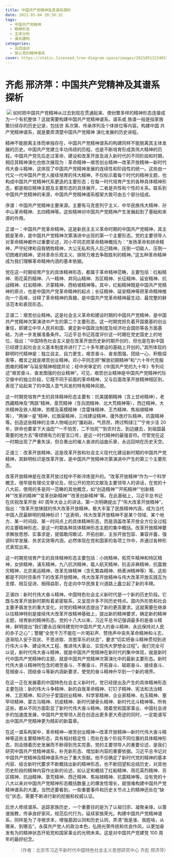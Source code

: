 ```yaml
---
title: 中国共产党精神及其谱系探析
date: 2021-05-04 20:30:32
tags:
  - 中国共产党精神
  - 精神形态
  - 主体分析
  - 谱系建构
categories:
  - 五四运动
  - 体认党的精神谱系
cover: https://static.licensed.tree-diagram.space/images/20210513234053.jpg
---
```


# 齐彪 邢济萍：中国共产党精神及其谱系探析

​ ![](中国共产党精神及其谱系探析.jpg)
如何把中国共产党精神从过去到现在贯通起来、使纷繁多样的精神形态连接成为一个有机整体？这就需要构建中国共产党精神谱系。谱系或 族谱一般是指家族繁衍续存的历史记录，包括世 系次第、传承序列及个体排位等内容。构建中国 共产党精神谱系，就是要弄清楚中国共产党精神 演化发展的历史进程。

精神不能脱离主体而单独存在，中国共产党精神谱系的构建同样不能脱离其主体发展的历史。中国共产党建立丰功伟绩的历程，也是不断培育形成其伟大精神的历程。中国共产党先后走过革命、建设和改革开放及进入新时代的不同阶段和时期，相应其精神演化也依次展现为：革命精神—艰苦创业精神—改革开放精神—新时代伟大奋斗精神，这体现了中国共产党精神发展的连续性和阶段性的统一。这些由一代又一代中国共产党人接续培育的伟大精神，不仅标示着每个时代的精神主题，也构成中国共产党精神代系更迭的主要形态；在每一时代培育产生的各种具体精神形态，都是相应精神主题及主要形态的具体展开，二者是共性和个性的关系。联系到中国共产党精神的来源，中国共产党精神谱系框架大致可由五个部分组成。

序谱：中国共产党精神主要来源。主要有马克思列宁主义、中华民族伟大精神、孙中山革命精神、五四精神等。这些精神对中国共产党精神产生发展起到了基础和来源的作用。

正谱一：中国共产党革命精神。这是新民主主义革命时期的中国共产党精神，其主题是革命，是中国共产党精神次第演进中出现的第一个主要形态。党的主要领导人对革命精神都作过重要论述，邓小平同志把革命精神概括为：“发扬革命和拼命精神，严守纪律和自我牺牲精神，大公无私和先人后己精神，压倒一切敌人、压倒一切困难的精神，坚持革命乐观主义、排除万难去争取胜利的精神。”这五种革命精神成为我们理解革命精神内涵的基本依据。

党在这一时期培育产生的具体精神形态，都属于革命精神范畴，主要包括：红船精神、雨花英烈精神、八一精神、井冈山精神、苏区精神、长征精神、延安精神、抗战精神、红岩精神、沂蒙精神、西柏坡精神等。其中，红船精神既是中国共产党精神的原点，也是中国共产党革命精神的起点；长征精神、延安精神等把革命精神推向一个高峰，诠释了革命精神的真髓，是中国共产党革命精神最生动、最完整的鲜活范本和表现形态。

正谱二：艰苦创业精神。这是社会主义革命和建设时期的中国共产党精神，是中国共产党精神次第演进中产生的第二个主要形态。这一时期党担负着开国奠基的创业重任，即建立中华人民共和国、奠定新中国政治制度及经济社会国防等各方面基础，为进一步发展准备条件。习近平总书记高度评价这一时期在党史国史上的地位，指出：“中国特色社会主义是在改革开放历史新时期开创的，但也是在新中国已经建立起社会主义基本制度并进行了二十多年建设的基础上开创的。”其所体现的鲜明时代精神是：独立自主、自力更生，艰苦奋斗、奋发图强，团结一心、积极探索等，概言之就是艰苦创业精神。邓小平同志把“解放初期精神”和“六十年代克服困难的精神”与延安精神相提并论；经中央审定的《中国共产党的九十年》专列论述“艰苦奋斗、奋发图强的创业精神”。可见，艰苦创业精神是中国共产党精神代际交替中的独立阶段，它既不同于前面的革命精神，又与后面改革开放精神相区别，表现了站起来了的中国人意气风发的特有精神风貌。

这一时期党培育产生的具体精神形态主要有：抗美援朝精神（含上甘岭精神），老西藏精神及“两路”精神，垦荒精神（含兵团精神、北大荒精神等），西迁精神，大庆精神及铁人精神，劳模及英模精神（含雷锋精神、王杰精神、焦裕禄精神等），“两弹一星”精神，红旗渠精神，三线建设精神，援外医疗队精神，抗震精神等。创造这些精神的主体人物喊出的“雄赳赳，气昂昂，跨过鸭绿江”“宁肯少活 20 年，拼命也要拿下大油田”“一不怕苦，二不怕死”“到农村去，到边疆去，到祖国最需要的地方去”等铿锵有力的誓言口号，是这一时代精神的最强音符。尽管党在这一时期出现了严重失误，但合奏出的催人奋进的战曲乐章，永远回响在历史天空。

正谱三：改革开放精神。这是改革开放和社会主义现代化建设新时期的中国共产党精神，其鲜明标识是改革开放，是中国共产党精神次第演进中产生的第三个主要形态。

改革开放精神是在改革开放过程中不断淬炼提升的。“改革开放精神”作为一个科学概念，很早就有理论文章论及，但公开的党的文献及主要领导人的讲话，在党的十八大前，使用的多是同一范畴的其他概念，如“创造精神”“开拓精神”“创新精神”“改革的精神”“变革创新精神”“改革创新精神”等。在此基础上，习近平总书记在庆祝改革开放 40 周年大会上的讲话，第一次明确提出了“伟大改革开放精神”，指出：“改革开放铸就的伟大改革开放精神，极大丰富了民族精神内涵，成为当代中国人民最鲜明的精神标识！”这表明，伟大改革开放精神不是某个领域、某个地方、某一时间段、某一时间点上的具体精神形态，而是涵盖改革开放全方位全过程的主要精神形态，是这一时期各种具体精神形态主题的集中概括。改革开放精神要求解放思想、实事求是，提倡敢闯敢试、开拓创新，主张开放包容、兼容并蓄，强调科学发展、务求实效等内涵，必然体现在党和国家的各项工作中，并通过各种形式表现出来。

这一时期党培育产生的具体精神形态主要包括：小岗精神，拓荒牛精神和特区精神，女排精神，浦东精神，九八抗洪精神，载人航天精神，抗击非典精神，抗震救灾精神，北京奥运精神，改革先锋精神（含孔繁森精神、杨善洲精神等）等。这些都是不同时空条件下的改革开放精神。伟大改革开放精神与伟大改革开放实践互为支撑、相互促进、相得益彰，在走向中华民族复兴道路上矗立起了新的丰碑。

正谱四：新时代伟大奋斗精神。中国特色社会主义新时代是一个新的历史阶段。它既与改革开放新时期有着紧密联系，又呈现许多不同历史特点。国内外形势和社会主要矛盾发生的重大变化，对党的精神状态提出了新的更高要求。这就需要在继承以往精神特别是接续伟大改革开放精神基础上，提出新的精神要求，确定新的精神主题，培育新的精神形态。党的十八大以来，习近平总书记强调最多的是奋斗精神，鲜明提出“我们要永远保持建党时中国共产党人的奋斗精神，永远保持对人民的赤子之心”；警醒“全党千万不能在一片喝彩声、赞扬声中丧失革命精神和斗志，逐渐陷入安于现状、不思进取、贪图享乐的状态”，要求“切实把奋斗精神贯彻到进行伟大斗争、建设伟大工程、推进伟大事业、实现伟大梦想全过程”。我们完全可以说，新时代伟大奋斗精神，就是中国共产党精神在新时代的集中体现，就是新时代中国共产党精神的主题，就是中国共产党精神次第演化中的最新主要形态。新时代伟大奋斗精神所包含的艰苦奋斗、不懈奋斗、开拓奋斗、砥砺奋斗、接续奋斗、竞相奋斗、团结奋斗等新内涵新要求，使党的奋斗精神升华到一个新的境界。

在这一正在发展着的中国特色社会主义新时代，党已经提出及产生的具体精神形态主要包括：新的伟大斗争精神、新的自我革命精神、钉钉子精神、宪法和法治精神、工匠精神、知识分子爱国创业精神、科学家精神、企业家精神、右玉精神、塞罕坝精神、蒙古马精神、抗疫精神、新时代硬骨头精神、新时代北斗精神等。所有这些，都从不同方面彰显了新时代伟大奋斗精神。随着党和国家事业、中国社会进步的加速度发展，中国共产党带领人民在创造出更多更大奇迹的同时，一定能谱写出中国共产党精神更为精彩的新篇章。

在这一谱系构架中，革命精神—艰苦创业精神—改革开放精神—新时代伟大奋斗精神等这些主要精神形态，具有相对稳定性；而处在各个阶段不同位置的具体精神形态，则会随着历史发展而不断得到充实完善。党的主要领导人的重要论述，是我们研究中国共产党精神谱系，补充新形态、增加新内容的重要依据。习近平总书记对中国共产党精神及精神谱系作出了重大贡献。他不仅确定了新时代党的精神的基本内容、结合新时代要求不断概括出新的精神形态，也不断回望和总结历史，对其他历史阶段的精神内容作出新的论述，如认定和概括了红船精神、雨花英烈精神、苏区精神、抗战精神、垦荒精神、西迁精神、焦裕禄精神、抗震精神等。没有党的十八大以来对中国共产党精神形态概括数量上的爆发性增长，就很难构建中国共产党精神谱系的大厦。当然还要看到，一些重要事件和历史关节点上的精神还处在“缺位”状态，需要不断进行新的挖掘和权威认证。

后世人修续谱系、追踪家族历史，一个重要目的是为了认祖归宗、凝聚亲缘，以尊谱施教，传承良好家风，规范后代行为，延续家族荣光。构建中国共产党精神谱系，同样是为了寻根求本，增强基因认同和历史认同，弄清“我是谁、我姓啥，从哪来、到哪去”，永葆共产党人的政治本色，弘扬光荣传统和优良作风，以更加奋发有为的精神状态开拓党和国家事业的光明未来。这是对中国共产党建党 100 周年的最好纪念。

> （作者：北京市习近平新时代中国特色社会主义思想研究中心 齐彪 邢济萍）
